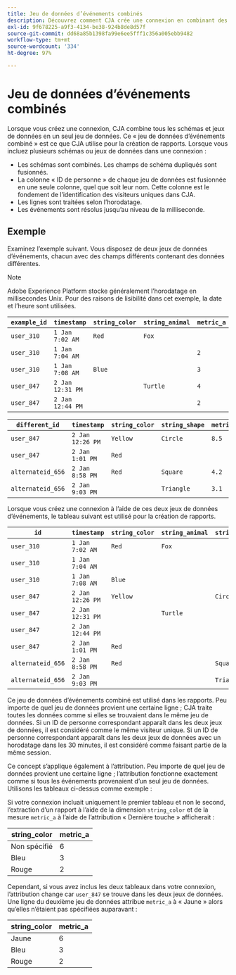 ```yaml
---
title: Jeu de données d’événements combinés
description: Découvrez comment CJA crée une connexion en combinant des jeux de données.
exl-id: 9f678225-a9f3-4134-be38-924b8de8d57f
source-git-commit: dd68a85b1398fa99e6ee5fff1c356a005ebb9482
workflow-type: tm+mt
source-wordcount: '334'
ht-degree: 97%

---
```



# Jeu de données d’événements combinés

Lorsque vous créez une connexion, CJA combine tous les schémas et jeux de données en un seul jeu de données. Ce « jeu de données d’événements combiné » est ce que CJA utilise pour la création de rapports. Lorsque vous incluez plusieurs schémas ou jeux de données dans une connexion :

* Les schémas sont combinés. Les champs de schéma dupliqués sont fusionnés.
* La colonne « ID de personne » de chaque jeu de données est fusionnée en une seule colonne, quel que soit leur nom. Cette colonne est le fondement de l’identification des visiteurs uniques dans CJA.
* Les lignes sont traitées selon l’horodatage.
* Les événements sont résolus jusqu’au niveau de la milliseconde.

## Exemple

Examinez l’exemple suivant. Vous disposez de deux jeux de données d’événements, chacun avec des champs différents contenant des données différentes.

>[!NOTE]
>
>Adobe Experience Platform stocke généralement l’horodatage en millisecondes Unix. Pour des raisons de lisibilité dans cet exemple, la date et l’heure sont utilisées.

| `example_id` | `timestamp` | `string_color` | `string_animal` | `metric_a` |
| --- | --- | --- | --- | --- |
| `user_310` | `1 Jan 7:02 AM` | `Red` | `Fox` |  |
| `user_310` | `1 Jan 7:04 AM` |  |  | `2` |
| `user_310` | `1 Jan 7:08 AM` | `Blue` |  | `3` |
| `user_847` | `2 Jan 12:31 PM` |  | `Turtle` | `4` |
| `user_847` | `2 Jan 12:44 PM` |  |  | `2` |

| `different_id` | `timestamp` | `string_color` | `string_shape` | `metric_b` |
| --- | --- | --- | --- | --- |
| `user_847` | `2 Jan 12:26 PM` | `Yellow` | `Circle` | `8.5` |
| `user_847` | `2 Jan 1:01 PM` | `Red` |  |  |
| `alternateid_656` | `2 Jan 8:58 PM` | `Red` | `Square` | `4.2` |
| `alternateid_656` | `2 Jan 9:03 PM` |  | `Triangle` | `3.1` |

Lorsque vous créez une connexion à l’aide de ces deux jeux de données d’événements, le tableau suivant est utilisé pour la création de rapports.

| `id` | `timestamp` | `string_color` | `string_animal` | `string_shape` | `metric_a` | `metric_b` |
| --- | --- | --- | --- | --- | --- | --- |
| `user_310` | `1 Jan 7:02 AM` | `Red` | `Fox` |  |  |  |
| `user_310` | `1 Jan 7:04 AM` |  |  |  | `2` |  |
| `user_310` | `1 Jan 7:08 AM` | `Blue` |  |  | `3` |  |
| `user_847` | `2 Jan 12:26 PM` | `Yellow` |  | `Circle` |  | `8.5` |
| `user_847` | `2 Jan 12:31 PM` |  | `Turtle` |  | `4` |  |
| `user_847` | `2 Jan 12:44 PM` |  |  |  | `2` |  |
| `user_847` | `2 Jan 1:01 PM` | `Red` |  |  |  |  |
| `alternateid_656` | `2 Jan 8:58 PM` | `Red` |  | `Square` |  | `4.2` |
| `alternateid_656` | `2 Jan 9:03 PM` |  |  | `Triangle` |  | `3.1` |

Ce jeu de données d’événements combiné est utilisé dans les rapports. Peu importe de quel jeu de données provient une certaine ligne ; CJA traite toutes les données comme si elles se trouvaient dans le même jeu de données. Si un ID de personne correspondant apparaît dans les deux jeux de données, il est considéré comme le même visiteur unique. Si un ID de personne correspondant apparaît dans les deux jeux de données avec un horodatage dans les 30 minutes, il est considéré comme faisant partie de la même session.

Ce concept s’applique également à l’attribution. Peu importe de quel jeu de données provient une certaine ligne ; l’attribution fonctionne exactement comme si tous les événements provenaient d’un seul jeu de données. Utilisons les tableaux ci-dessus comme exemple :

Si votre connexion incluait uniquement le premier tableau et non le second, l’extraction d’un rapport à l’aide de la dimension `string_color` et de la mesure `metric_a` à l’aide de l’attribution « Dernière touche » afficherait :

| string_color | metric_a |
| --- | --- |
| Non spécifié | 6 |
| Bleu | 3 |
| Rouge | 2 |

Cependant, si vous avez inclus les deux tableaux dans votre connexion, l’attribution change car `user_847` se trouve dans les deux jeux de données. Une ligne du deuxième jeu de données attribue `metric_a` à « Jaune » alors qu’elles n’étaient pas spécifiées auparavant :

| string_color | metric_a |
| --- | --- |
| Jaune | 6 |
| Bleu | 3 |
| Rouge | 2 |
